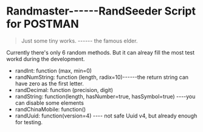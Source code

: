 Randmaster------RandSeeder Script for POSTMAN
===============

> Just some tiny works. ------ the famous elder.

Currently there's only 6 random methods. But it can alreay fill the most test workd during the development.

* randInt: function (max, min=0) 
* randNumString: function (length, radix=10)------the return string can have zero as the first letter. 
* randDecimal: function (precision, digit)
* randString: function(length, hasNumber=true, hasSymbol=true) ----you can disable some elements
* randChinaMobile: function()
* randUuid: function(version=4) ---- not safe Uuid v4, but already enough for testing.

